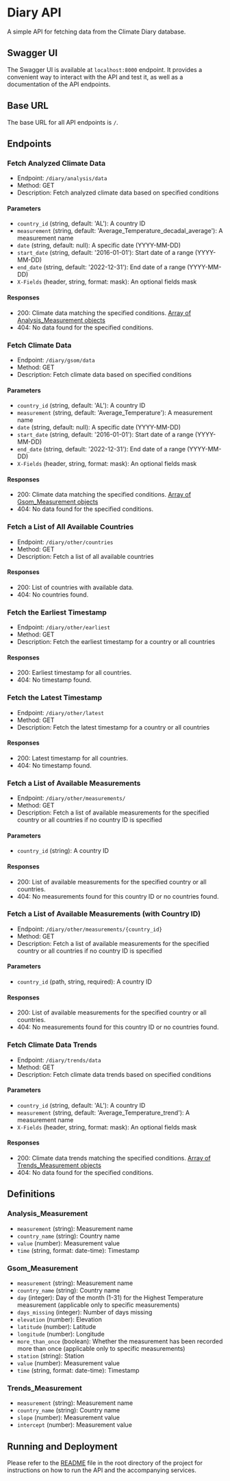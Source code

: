 # Diary API

A simple API for fetching data from the Climate Diary database.

## Swagger UI

The Swagger UI is available at `localhost:8000` endpoint. It provides a convenient way to interact with the API and test
it, as well as a documentation of the API endpoints.

## Base URL

The base URL for all API endpoints is `/`.

## Endpoints

### Fetch Analyzed Climate Data

- Endpoint: `/diary/analysis/data`
- Method: GET
- Description: Fetch analyzed climate data based on specified conditions

#### Parameters

- `country_id` (string, default: 'AL'): A country ID
- `measurement` (string, default: 'Average_Temperature_decadal_average'): A measurement name
- `date` (string, default: null): A specific date (YYYY-MM-DD)
- `start_date` (string, default: '2016-01-01'): Start date of a range (YYYY-MM-DD)
- `end_date` (string, default: '2022-12-31'): End date of a range (YYYY-MM-DD)
- `X-Fields` (header, string, format: mask): An optional fields mask

#### Responses

- 200: Climate data matching the specified conditions. [Array of Analysis_Measurement objects](#definitions)
- 404: No data found for the specified conditions.

### Fetch Climate Data

- Endpoint: `/diary/gsom/data`
- Method: GET
- Description: Fetch climate data based on specified conditions

#### Parameters

- `country_id` (string, default: 'AL'): A country ID
- `measurement` (string, default: 'Average_Temperature'): A measurement name
- `date` (string, default: null): A specific date (YYYY-MM-DD)
- `start_date` (string, default: '2016-01-01'): Start date of a range (YYYY-MM-DD)
- `end_date` (string, default: '2022-12-31'): End date of a range (YYYY-MM-DD)
- `X-Fields` (header, string, format: mask): An optional fields mask

#### Responses

- 200: Climate data matching the specified conditions. [Array of Gsom_Measurement objects](#definitions)
- 404: No data found for the specified conditions.

### Fetch a List of All Available Countries

- Endpoint: `/diary/other/countries`
- Method: GET
- Description: Fetch a list of all available countries

#### Responses

- 200: List of countries with available data.
- 404: No countries found.

### Fetch the Earliest Timestamp

- Endpoint: `/diary/other/earliest`
- Method: GET
- Description: Fetch the earliest timestamp for a country or all countries

#### Responses

- 200: Earliest timestamp for all countries.
- 404: No timestamp found.

### Fetch the Latest Timestamp

- Endpoint: `/diary/other/latest`
- Method: GET
- Description: Fetch the latest timestamp for a country or all countries

#### Responses

- 200: Latest timestamp for all countries.
- 404: No timestamp found.

### Fetch a List of Available Measurements

- Endpoint: `/diary/other/measurements/`
- Method: GET
- Description: Fetch a list of available measurements for the specified country or all countries if no country ID is
  specified

#### Parameters

- `country_id` (string): A country ID

#### Responses

- 200: List of available measurements for the specified country or all countries.
- 404: No measurements found for this country ID or no countries found.

### Fetch a List of Available Measurements (with Country ID)

- Endpoint: `/diary/other/measurements/{country_id}`
- Method: GET
- Description: Fetch a list of available measurements for the specified country or all countries if no country ID is
  specified

#### Parameters

- `country_id` (path, string, required): A country ID

#### Responses

- 200: List of available measurements for the specified country or all countries.
- 404: No measurements found for this country ID or no countries found.

### Fetch Climate Data Trends

- Endpoint: `/diary/trends/data`
- Method: GET
- Description: Fetch climate data trends based on specified conditions

#### Parameters

- `country_id` (string, default: 'AL'): A country ID
- `measurement` (string, default: 'Average_Temperature_trend'): A measurement name
- `X-Fields` (header, string, format: mask): An optional fields mask

#### Responses

- 200: Climate data trends matching the specified conditions. [Array of Trends_Measurement objects](#definitions)
- 404: No data found for the specified conditions.

## Definitions

### Analysis_Measurement

- `measurement` (string): Measurement name
- `country_name` (string): Country name
- `value` (number): Measurement value
- `time` (string, format: date-time): Timestamp

### Gsom_Measurement

- `measurement` (string): Measurement name
- `country_name` (string): Country name
- `day` (integer): Day of the month (1-31) for the Highest Temperature measurement (applicable only to specific
  measurements)
- `days_missing` (integer): Number of days missing
- `elevation` (number): Elevation
- `latitude` (number): Latitude
- `longitude` (number): Longitude
- `more_than_once` (boolean): Whether the measurement has been recorded more than once (applicable only to specific
  measurements)
- `station` (string): Station
- `value` (number): Measurement value
- `time` (string, format: date-time): Timestamp

### Trends_Measurement

- `measurement` (string): Measurement name
- `country_name` (string): Country name
- `slope` (number): Measurement value
- `intercept` (number): Measurement value

## Running and Deployment

Please refer to the [README](../README.MD) file in the root directory of the project for instructions on how to run the
API and the accompanying services.